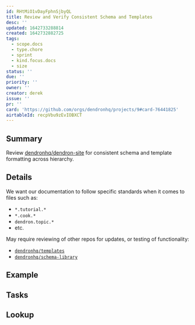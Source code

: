 ```yaml
---
id: RHtMiO1vDayFphnSjbyQL
title: Review and Verify Consistent Schema and Templates
desc: ''
updated: 1642733288814
created: 1642732882725
tags:
  - scope.docs
  - type.chore
  - sprint
  - kind.focus.docs
  - size
status: ''
due: ''
priority: ''
owner: ''
creator: derek
issue: ''
pr: ''
card: 'https://github.com/orgs/dendronhq/projects/9#card-76441825'
airtableId: recpVbu9zEvIOBXCT
---
```


## Summary

Review [dendronhq/dendron-site](https://github.com/dendronhq/dendron-site) for consistent schema and template formatting across hierarchy.

## Details

We want our documentation to follow specific standards when it comes to files such as:

- `*.tutorial.*`
- `*.cook.*`
- `dendron.topic.*`
- etc.

May require reviewing of other repos for updates, or testing of functionality:

- [`dendronhq/templates`](https://github.com/dendronhq/templates)
- [`dendronhq/schema-library`](https://github.com/dendronhq/schema-library)

## Example

## Tasks


## Lookup


